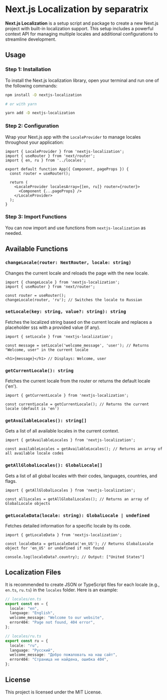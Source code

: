 # Next.js Localization by separatrix

**Next.js Localization** is a setup script and package to create a new Next.js project with built-in localization support. This setup includes a powerful context API for managing multiple locales and additional configurations to streamline development.

## Usage

### Step 1: Installation

To install the Next.js localization library, open your terminal and run one of the following commands:

```bash
npm install -D nextjs-localization

# or with yarn

yarn add -D nextjs-localization
```

### Step 2: Configuration

Wrap your Next.js app with the `LocaleProvider` to manage locales throughout your application:

```tsx
import { LocaleProvider } from 'nextjs-localization';
import { useRouter } from 'next/router';
import { en, ru } from '../locales';

export default function App({ Component, pageProps }) {
  const router = useRouter();

  return (
    <LocaleProvider localesArray={[en, ru]} router={router}>
      <Component {...pageProps} />
    </LocaleProvider>
  );
}
```

### Step 3: Import Functions

You can now import and use functions from `nextjs-localization` as needed.

## Available Functions

### `changeLocale(router: NextRouter, locale: string)`

Changes the current locale and reloads the page with the new locale.

```tsx
import { changeLocale } from 'nextjs-localization';
import { useRouter } from 'next/router';

const router = useRouter();
changeLocale(router, 'ru'); // Switches the locale to Russian
```

### `setLocale(key: string, value?: string): string`

Fetches the localized string based on the current locale and replaces a placeholder `$$$` with a provided value (if any).

```tsx
import { setLocale } from 'nextjs-localization';

const message = setLocale('welcome_message', 'user'); // Returns "Welcome, user" in the current locale

<h1>{message}</h1> // Displays: Welcome, user
```

### `getCurrentLocale(): string`

Fetches the current locale from the router or returns the default locale ('en').

```tsx
import { getCurrentLocale } from 'nextjs-localization';

const currentLocale = getCurrentLocale(); // Returns the current locale (default is 'en')
```

### `getAvailableLocales(): string[]`

Gets a list of all available locales in the current context.

```tsx
import { getAvailableLocales } from 'nextjs-localization';

const availableLocales = getAvailableLocales(); // Returns an array of all available locale codes
```

### `getAllGlobalLocales(): GlobalLocale[]`

Gets a list of all global locales with their codes, languages, countries, and flags.

```tsx
import { getAllGlobalLocales } from 'nextjs-localization';

const allLocales = getAllGlobalLocales(); // Returns an array of GlobalLocale objects
```

### `getLocaleData(locale: string): GlobalLocale | undefined`

Fetches detailed information for a specific locale by its code.

```tsx
import { getLocaleData } from 'nextjs-localization';

const localeData = getLocaleData('en_US'); // Returns GlobalLocale object for 'en_US' or undefined if not found

console.log(localeData?.country); // Output: ["United States"]
```

## Localization Files

It is recommended to create JSON or TypeScript files for each locale (e.g., `en.ts`, `ru.ts`) in the `locales` folder. Here is an example:

```ts
// locales/en.ts
export const en = {
  locale: "en",
  language: "English",
  welcome_message: "Welcome to our website",
  error404: "Page not found, 404 error",
};

// locales/ru.ts
export const ru = {
  locale: "ru",
  language: "Русский",
  welcome_message: "Добро пожаловать на наш сайт",
  error404: "Страница не найдена, ошибка 404",
};
```

## License

This project is licensed under the MIT License.
